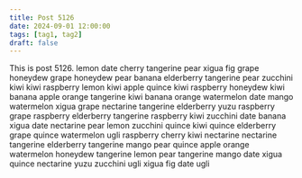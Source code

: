 ```yaml
---
title: Post 5126
date: 2024-09-01 12:00:00
tags: [tag1, tag2]
draft: false
---
```

This is post 5126.
lemon
date
cherry
tangerine
pear
xigua
fig
grape
honeydew
grape
honeydew
pear
banana
elderberry
tangerine
pear
zucchini
kiwi
kiwi
raspberry
lemon
kiwi
apple
quince
kiwi
raspberry
honeydew
kiwi
banana
apple
orange
tangerine
kiwi
banana
orange
watermelon
date
mango
watermelon
xigua
grape
nectarine
tangerine
elderberry
yuzu
raspberry
grape
raspberry
elderberry
tangerine
raspberry
kiwi
zucchini
date
banana
xigua
date
nectarine
pear
lemon
zucchini
quince
kiwi
quince
elderberry
grape
quince
watermelon
ugli
raspberry
cherry
kiwi
nectarine
nectarine
tangerine
elderberry
tangerine
mango
pear
quince
apple
orange
watermelon
honeydew
tangerine
lemon
pear
tangerine
mango
date
xigua
quince
nectarine
yuzu
zucchini
ugli
xigua
fig
date
ugli
